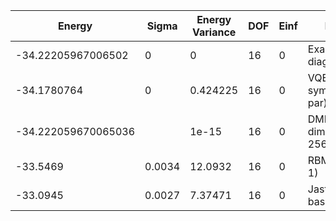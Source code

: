 | Energy              | Sigma  | Energy Variance | DOF | Einf | Method                      | Reference |
|---------------------|--------|-----------------|-----|------|-----------------------------|-----------|
| -34.22205967006502  | 0      | 0               | 16  | 0    | Exact diagonalization       | [code](https://github.com/varbench/methods/blob/main/scripts/Heisenberg/triangular_16_P/ed_netket.sh) |
| -34.1780764         | 0      | 0.424225        | 16  | 0    | VQE (SR + symm. + 64 par)   | TODO: ask Nikita |
| -34.222059670065036 |        | 1e-15           | 16  | 0    | DMRG (bond dimension = 256) | [code](https://github.com/varbench/methods/blob/main/scripts/Heisenberg/triangular_16_P/dmrg.sh) |
| -33.5469            | 0.0034 | 12.0932         | 16  | 0    | RBM (alpha = 1)             | [code](https://github.com/varbench/methods/blob/main/scripts/Heisenberg/triangular_16_P/vmc_rbm.sh) |
| -33.0945            | 0.0027 | 7.37471         | 16  | 0    | Jastrow baseline            | [code](https://github.com/varbench/methods/blob/main/scripts/Heisenberg/triangular_16_P/vmc_jastrow.sh) |
